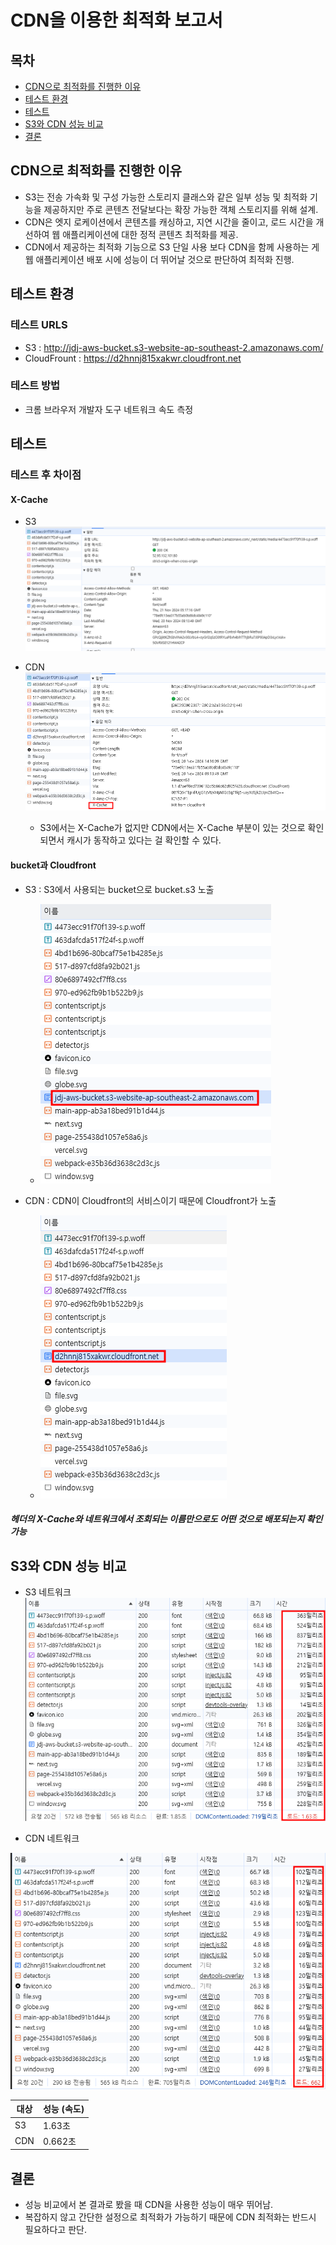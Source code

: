 # CDN을 이용한 최적화 보고서

## 목차

- [CDN으로 최적화를 진행한 이유](#cdn으로-최적화를-진행한-이유)
- [테스트 환경](#테스트-환경)
- [테스트](#테스트)
- [S3와 CDN 성능 비교](#s3와-cdn-성능-비교)
- [결론](#결론)

## CDN으로 최적화를 진행한 이유

- S3는 전송 가속화 및 구성 가능한 스토리지 클래스와 같은 일부 성능 및 최적화 기능을 제공하지만 주로 콘텐츠 전달보다는 확장 가능한 객체 스토리지를 위해 설계.
- CDN은 엣지 로케이션에서 콘텐츠를 캐싱하고, 지연 시간을 줄이고, 로드 시간을 개선하여 웹 애플리케이션에 대한 정적 콘텐츠 최적화를 제공.
- CDN에서 제공하는 최적화 기능으로 S3 단일 사용 보다 CDN을 함께 사용하는 게 웹 애플리케이션 배포 시에 성능이 더 뛰어날 것으로 판단하여 최적화 진행.

## 테스트 환경

### 테스트 URLS

- S3 : http://jdj-aws-bucket.s3-website-ap-southeast-2.amazonaws.com/
- CloudFrount : https://d2hnnj815xakwr.cloudfront.net

### 테스트 방법

- 크롬 브라우저 개발자 도구 네트워크 속도 측정

## 테스트

### 테스트 후 차이점

#### X-Cache

- S3
  ![alt text](./src/app/img/no-X-Cache.png)

- CDN
  ![alt text](./src/app/img/X-Cache.png)

  - S3에서는 X-Cache가 없지만 CDN에서는 X-Cache 부분이 있는 것으로 확인되면서 캐시가 동작하고 있다는 걸 확인할 수 있다.

#### bucket과 Cloudfront

- S3 : S3에서 사용되는 bucket으로 bucket.s3 노출

  - ![alt text](<./src/app/img/S3 bucket.png>)

- CDN : CDN이 Cloudfront의 서비스이기 때문에 Cloudfront가 노출

  - ![alt text](<./src/app/img/CDN Cloudfront.png>)

##### 헤더의 X-Cache와 네트워크에서 조회되는 이름만으로도 어떤 것으로 배포되는지 확인 가능

## S3와 CDN 성능 비교

- S3 네트워크
  ![alt text](<./src/app/img/S3 네트워크.png>)

- CDN 네트워크

![alt text](<./src/app/img/CDN 네트워크.png>)

| 대상 | 성능 (속도) |
| ---- | ----------- |
| S3   | 1.63초      |
| CDN  | 0.662초     |

## 결론

- 성능 비교에서 본 결과로 봤을 때 CDN을 사용한 성능이 매우 뛰어남.
- 복잡하지 않고 간단한 설정으로 최적화가 가능하기 때문에 CDN 최적화는 반드시 필요하다고 판단.
